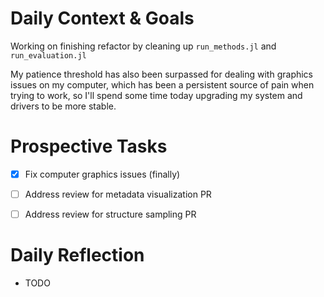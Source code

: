 # Daily Context & Goals

Working on finishing refactor by cleaning up `run_methods.jl` and `run_evaluation.jl`

My patience threshold has also been surpassed for dealing with graphics issues
on my computer, which has been a persistent source of pain when trying to work,
so I'll spend some time today upgrading my system and drivers to be more stable.


# Prospective Tasks

* [X] Fix computer graphics issues (finally)
* [ ] Address review for metadata visualization PR
* [ ] Address review for structure sampling PR


# Daily Reflection

* TODO

